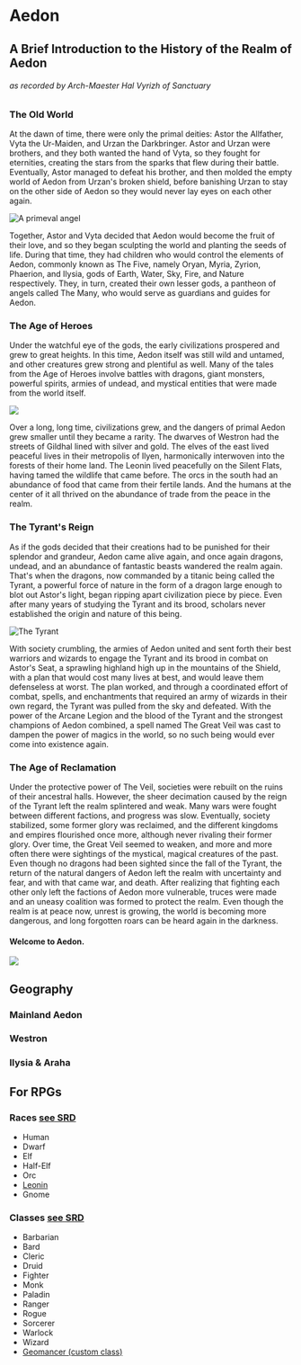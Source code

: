 # Aedon

## A Brief Introduction to the History of the Realm of Aedon
###### as recorded by Arch-Maester Hal Vyrizh of Sanctuary

### The Old World
At the dawn of time, there were only the primal deities: Astor the Allfather, Vyta the Ur-Maiden, and Urzan the Darkbringer. Astor and Urzan were brothers, and they both wanted the hand of Vyta, so they fought for eternities, creating the stars from the sparks that flew during their battle. Eventually, Astor managed to defeat his brother, and then molded the empty world of Aedon from Urzan's broken shield, before banishing Urzan to stay on the other side of Aedon so they would never lay eyes on each other again.

![A primeval angel](https://i.imgur.com/qWLjtC4.png)

Together, Astor and Vyta decided that Aedon would become the fruit of their love, and so they began sculpting the world and planting the seeds of life. During that time, they had children who would control the elements of Aedon, commonly known as The Five, namely Oryan, Myria, Zyrion, Phaerion, and Ilysia, gods of Earth, Water, Sky, Fire, and Nature respectively. They, in turn, created their own lesser gods, a pantheon of angels called The Many, who would serve as guardians and guides for Aedon.

### The Age of Heroes
Under the watchful eye of the gods, the early civilizations prospered and grew to great heights. In this time, Aedon itself was still wild and untamed, and other creatures grew strong and plentiful as well. Many of the tales from the Age of Heroes involve battles with dragons, giant monsters, powerful spirits, armies of undead, and mystical entities that were made from the world itself.

![](https://i.imgur.com/PASnDLC.jpg)

Over a long, long time, civilizations grew, and the dangers of primal Aedon grew smaller until they became a rarity. The dwarves of Westron had the streets of Gildhal lined with silver and gold. The elves of the east lived peaceful lives in their metropolis of Ilyen, harmonically interwoven into the forests of their home land. The Leonin lived peacefully on the Silent Flats, having tamed the wildlife that came before. The orcs in the south had an abundance of food that came from their fertile lands. And the humans at the center of it all thrived on the abundance of trade from the peace in the realm. 

### The Tyrant's Reign

As if the gods decided that their creations had to be punished for their splendor and grandeur, Aedon came alive again, and once again dragons, undead, and an abundance of fantastic beasts wandered the realm again. That's when the dragons, now commanded by a titanic being called the Tyrant, a powerful force of nature in the form of a dragon large enough to blot out Astor's light, began ripping apart civilization piece by piece. Even after many years of studying the Tyrant and its brood, scholars never established the origin and nature of this being. 

![The Tyrant](https://i.imgur.com/rl5rg8J.jpg)

With society crumbling, the armies of Aedon united and sent forth their best warriors and wizards to engage the Tyrant and its brood in combat on Astor's Seat, a sprawling highland high up in the mountains of the Shield, with a plan that would cost many lives at best, and would leave them defenseless at worst. The plan worked, and through a coordinated effort of combat, spells, and enchantments that required an army of wizards in their own regard, the Tyrant was pulled from the sky and defeated. With the power of the Arcane Legion and the blood of the Tyrant and the strongest champions of Aedon combined, a spell named The Great Veil was cast to dampen the power of magics in the world, so no such being would ever come into existence again.

### The Age of Reclamation
Under the protective power of The Veil, societies were rebuilt on the ruins of their ancestral halls. However, the sheer decimation caused by the reign of the Tyrant left the realm splintered and weak. Many wars were fought between different factions, and progress was slow. Eventually, society stabilized, some former glory was reclaimed, and the different kingdoms and empires flourished once more, although never rivaling their former glory. Over time, the Great Veil seemed to weaken, and more and more often there were sightings of the mystical, magical creatures of the past. Even though no dragons had been sighted since the fall of the Tyrant, the return of the natural dangers of Aedon left the realm with uncertainty and fear, and with that came war, and death. After realizing that fighting each other only left the factions of Aedon more vulnerable, truces were made and an uneasy coalition was formed to protect the realm. Even though the realm is at peace now, unrest is growing, the world is becoming more dangerous, and long forgotten roars can be heard again in the darkness.

#### Welcome to Aedon.

![](https://i.imgur.com/u6l8mle.png)

## Geography

### Mainland Aedon

### Westron

### Ilysia & Araha

## For RPGs

### Races [see SRD](https://roll20.net/compendium/dnd5e/Index%3ARaces)

* Human
* Dwarf
* Elf
* Half-Elf
* Orc
* [Leonin](http://dimas.io/aedon/races/leonin)
* Gnome

### Classes [see SRD](https://roll20.net/compendium/dnd5e/Classes%20by%20Name)

* Barbarian
* Bard
* Cleric
* Druid
* Fighter
* Monk
* Paladin
* Ranger
* Rogue
* Sorcerer
* Warlock
* Wizard
* [Geomancer (custom class)](http://dimas.io/aedon/classes/geomancer)
